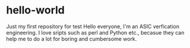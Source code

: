 # hello-world
Just my first repository for test
Hello everyone,
  I'm an ASIC verfication engineering. I love sripts such as perl and Python etc., becasue they can help me to do a lot for boring and cumbersome work.

